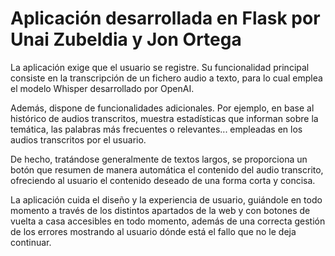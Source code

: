 # Aplicación desarrollada en Flask por Unai Zubeldia y Jon Ortega

La aplicación exige que el usuario se registre. Su funcionalidad principal consiste en la transcripción de un fichero audio a texto, para lo cual emplea el modelo Whisper desarrollado por OpenAI.

Además, dispone de funcionalidades adicionales. Por ejemplo, en base al histórico de audios transcritos, muestra estadísticas que informan sobre la temática, las palabras más frecuentes o relevantes... empleadas en los audios transcritos por el usuario.

De hecho, tratándose generalmente de textos largos, se proporciona un botón que resumen de manera automática el contenido del audio transcrito, ofreciendo al usuario el contenido deseado de una forma corta y concisa.

La aplicación cuida el diseño y la experiencia de usuario, guiándole en todo momento a través de los distintos apartados de la web y con botones de vuelta a casa accesibles en todo momento, además de una correcta gestión de los errores mostrando al usuario dónde está el fallo que no le deja continuar.